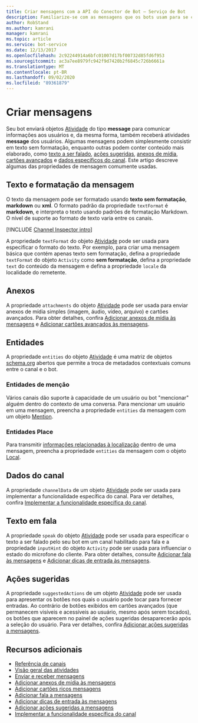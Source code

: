 ```yaml
---
title: Criar mensagens com a API do Conector de Bot – Serviço de Bot
description: Familiarize-se com as mensagens que os bots usam para se comunicar com os usuários. Saiba mais sobre as propriedades usadas para formatar texto, anexar arquivos e especificar outro comportamento.
author: RobStand
ms.author: kamrani
manager: kamrani
ms.topic: article
ms.service: bot-service
ms.date: 12/13/2017
ms.openlocfilehash: 2c92244914a6bfc01007d17bf00732d85fd6f953
ms.sourcegitcommit: ac3a7ee8979fc942f9d7420b2f6845c726b6661a
ms.translationtype: MT
ms.contentlocale: pt-BR
ms.lasthandoff: 09/02/2020
ms.locfileid: "89361879"
---
```

# <a name="create-messages"></a>Criar mensagens

Seu bot enviará objetos [Atividade][] do tipo **message** para comunicar informações aos usuários e, da mesma forma, também receberá atividades **message** dos usuários. Algumas mensagens podem simplesmente consistir em texto sem formatação, enquanto outras podem conter conteúdo mais elaborado, como [texto a ser falado](bot-framework-rest-connector-text-to-speech.md), [ações sugeridas](bot-framework-rest-connector-add-suggested-actions.md), [anexos de mídia](bot-framework-rest-connector-add-media-attachments.md), [cartões avançados](bot-framework-rest-connector-add-rich-cards.md) e [dados específicos do canal](bot-framework-rest-connector-channeldata.md). Este artigo descreve algumas das propriedades de mensagem comumente usadas.

## <a name="message-text-and-formatting"></a>Texto e formatação da mensagem

O texto da mensagem pode ser formatado usando **texto sem formatação**, **markdown** ou **xml**. O formato padrão da propriedade `textFormat` é **markdown**, e interpreta o texto usando padrões de formatação Markdown. O nível de suporte ao formato de texto varia entre os canais. 

[!INCLUDE [Channel Inspector intro](~/includes/snippet-channel-inspector.md)]

A propriedade `textFormat` do objeto [Atividade][] pode ser usada para especificar o formato do texto. Por exemplo, para criar uma mensagem básica que contém apenas texto sem formatação, defina a propriedade `textFormat` do objeto `Activity` como **sem formatação**, defina a propriedade `text` do conteúdo da mensagem e defina a propriedade `locale` da localidade do remetente. 

## <a name="attachments"></a>Anexos

A propriedade `attachments` do objeto [Atividade][] pode ser usada para enviar anexos de mídia simples (imagem, áudio, vídeo, arquivo) e cartões avançados. Para obter detalhes, confira [Adicionar anexos de mídia às mensagens](bot-framework-rest-connector-add-media-attachments.md) e [Adicionar cartões avançados às mensagens](bot-framework-rest-connector-add-rich-cards.md).

## <a name="entities"></a>Entidades

A propriedade `entities` do objeto [Atividade][] é uma matriz de objetos <a href="http://schema.org/" target="_blank">schema.org</a> abertos que permite a troca de metadados contextuais comuns entre o canal e o bot.

### <a name="mention-entities"></a>Entidades de menção

Vários canais dão suporte à capacidade de um usuário ou bot "mencionar" alguém dentro do contexto de uma conversa. Para mencionar um usuário em uma mensagem, preencha a propriedade `entities` da mensagem com um objeto [Mention][]. 

### <a name="place-entities"></a>Entidades Place

Para transmitir <a href="https://schema.org/Place" target="_blank">informações relacionadas à localização</a> dentro de uma mensagem, preencha a propriedade `entities` da mensagem com o objeto [Local][]. 

## <a name="channel-data"></a>Dados do canal

A propriedade `channelData` de um objeto [Atividade][] pode ser usada para implementar a funcionalidade específica do canal. Para ver detalhes, confira [Implementar a funcionalidade específica do canal](bot-framework-rest-connector-channeldata.md).

## <a name="text-to-speech"></a>Texto em fala

A propriedade `speak` do objeto [Atividade][] pode ser usada para especificar o texto a ser falado pelo seu bot em um canal habilitado para fala e a propriedade `inputHint` do objeto `Activity` pode ser usada para influenciar o estado do microfone do cliente. Para obter detalhes, consulte [Adicionar fala às mensagens](bot-framework-rest-connector-text-to-speech.md) e [Adicionar dicas de entrada às mensagens](bot-framework-rest-connector-add-input-hints.md).

## <a name="suggested-actions"></a>Ações sugeridas

A propriedade `suggestedActions` de um objeto [Atividade][] pode ser usada para apresentar os botões nos quais o usuário pode tocar para fornecer entradas. Ao contrário de botões exibidos em cartões avançados (que permanecem visíveis e acessíveis ao usuário, mesmo após serem tocados), os botões que aparecem no painel de ações sugeridas desaparecerão após a seleção do usuário. Para ver detalhes, confira [Adicionar ações sugeridas a mensagens](bot-framework-rest-connector-add-suggested-actions.md).

## <a name="additional-resources"></a>Recursos adicionais

- [Referência de canais][ChannelInspector]
- [Visão geral das atividades](https://aka.ms/botSpecs-activitySchema)
- [Enviar e receber mensagens](bot-framework-rest-connector-send-and-receive-messages.md)
- [Adicionar anexos de mídia às mensagens](bot-framework-rest-connector-add-media-attachments.md)
- [Adicionar cartões ricos mensagens](bot-framework-rest-connector-add-rich-cards.md)
- [Adicionar fala a mensagens](bot-framework-rest-connector-text-to-speech.md)
- [Adicionar dicas de entrada às mensagens](bot-framework-rest-connector-add-input-hints.md)
- [Adicionar ações sugeridas a mensagens](bot-framework-rest-connector-add-suggested-actions.md)
- [Implementar a funcionalidade específica do canal](bot-framework-rest-connector-channeldata.md)

[ChannelInspector]: ../bot-service-channels-reference.md
[textFormating]: ../bot-service-channel-inspector.md#text-formatting

[Atividade]: bot-framework-rest-connector-api-reference.md#activity-object
[Mention]: bot-framework-rest-connector-api-reference.md#mention-object
[Local]: bot-framework-rest-connector-api-reference.md#place-object
